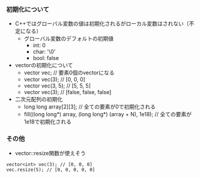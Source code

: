 ### 初期化について
- C++ではグローバル変数の値は初期化されるがローカル変数はされない（不定になる）
  - グローバル変数のデフォルトの初期値
    - int: 0
    - char: '\0'
    - bool: false
- vectorの初期化について
  - vector<int> vec; // 要素0個のvectorになる
  - vector<int> vec(3); // [0, 0, 0]
  - vector<int> vec(3, 5); // [5, 5, 5]
  - vector<bool> vec(3); // [false, false, false]
- 二次元配列の初期化
  - long long array[2][3]; // 全ての要素が0で初期化される
  - fill((long long*) array, (long long*) (array + N), 1e18); // 全ての要素が1e18で初期化される

### その他
- vector::resize関数が使えそう
```
vector<int> vec(3); // [0, 0, 0]
vec.resize(5); // [0, 0, 0, 0, 0]
```
